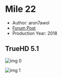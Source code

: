 # Mile 22

* Author: aron7awol
* [Forum Post](https://www.avsforum.com/threads/bass-eq-for-filtered-movies.2995212/post-57107858)
* Production Year: 2018

## TrueHD 5.1

![img 0](https://i.imgur.com/indRv2x.jpg)

![img 1](https://i.imgur.com/3MObYYR.jpg)

